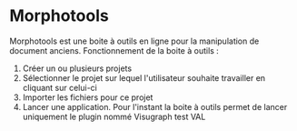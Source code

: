 # Morphotools
Morphotools est une boite à outils en ligne pour la manipulation de document anciens.
Fonctionnement de la boite à outils :
  1. Créer un ou plusieurs projets
  2. Sélectionner le projet sur lequel l'utilisateur souhaite travailler en cliquant sur celui-ci
  3. Importer les fichiers pour ce projet
  4. Lancer une application. Pour l'instant la boite à outils permet de lancer uniquement le plugin nommé Visugraph
test VAL